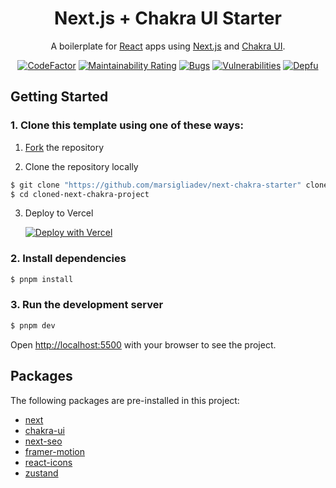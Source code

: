 <div align="center">
  <h1>Next.js + Chakra UI Starter</h1>
  <p>A boilerplate for <a href="https://reactjs.org" target="_blank">React</a> apps using <a href="https://nextjs.org/=" target="_blank">Next.js</a> and <a href="https://chakra-ui.com" target="_blank">Chakra UI</a>.</p>
  
  
[![CodeFactor](https://www.codefactor.io/repository/github/marsidev/next-chakra-starter/badge)](https://www.codefactor.io/repository/github/marsidev/next-chakra-starter)
[![Maintainability Rating](https://sonarcloud.io/api/project_badges/measure?project=marsigliadev_next-chakra-starter&metric=sqale_rating)](https://sonarcloud.io/summary/new_code?id=marsigliadev_next-chakra-starter)
[![Bugs](https://sonarcloud.io/api/project_badges/measure?project=marsigliadev_next-chakra-starter&metric=bugs)](https://sonarcloud.io/summary/new_code?id=marsigliadev_next-chakra-starter)
[![Vulnerabilities](https://sonarcloud.io/api/project_badges/measure?project=marsigliadev_next-chakra-starter&metric=vulnerabilities)](https://sonarcloud.io/summary/new_code?id=marsigliadev_next-chakra-starter)
[![Depfu](https://badges.depfu.com/badges/5ce1a740c04047bcecc248c1a4d03e8c/overview.svg)](https://depfu.com/github/marsidev/next-chakra-starter?project_id=35366)
</div>


## Getting Started

### 1. Clone this template using one of these ways:

1. [Fork](https://github.com/marsigliadev/next-chakra-starter/fork) the repository

2. Clone the repository locally
```bash
$ git clone "https://github.com/marsigliadev/next-chakra-starter" cloned-next-chakra-project
$ cd cloned-next-chakra-project
```

3. Deploy to Vercel
   
   [![Deploy with Vercel](https://vercel.com/button)](https://vercel.com/new/clone?repository-url=https%3A%2F%2Fgithub.com%2Fmarsigliadev%2Fnext-chakra-starter)

### 2. Install dependencies
```bash
$ pnpm install
```

### 3. Run the development server
```bash
$ pnpm dev
```

Open [http://localhost:5500](http://localhost:5500) with your browser to see the project.

## Packages
The following packages are pre-installed in this project:
  - [next](https://github.com/vercel/next.js)
  - [chakra-ui](https://github.com/chakra-ui/chakra-ui)
  - [next-seo](https://github.com/garmeeh/next-seo)
  - [framer-motion](https://github.com/framer/motion)
  - [react-icons](https://github.com/react-icons/react-icons)
  - [zustand](https://github.com/pmndrs/zustand)
